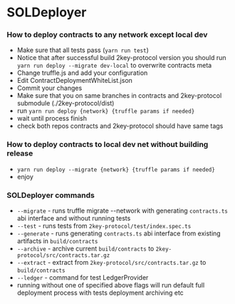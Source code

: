 # SOLDeployer

### How to deploy contracts to any network except local dev

* Make sure that all tests pass (```yarn run test```)
* Notice that after successful build 2key-protocol version you should run ```yarn run deploy --migrate dev-local``` to overwrite contracts meta 
* Change truffle.js and add your configuration
* Edit ContractDeploymentWhiteList.json
* Commit your changes
* Make sure that you on same branches in contracts and 2key-protocol submodule (./2key-protocol/dist)
* run ```yarn run deploy {network} {truffle params if needed}```
* wait until process finish
* check both repos contracts and 2key-protocol should have same tags

### How to deploy contracts to local dev net without building release

* ```yarn run deploy --migrate {network} {truffle params if needed}```
* enjoy

### SOLDeployer commands

* ```--migrate``` - runs truffle migrate --network with generating ```contracts.ts``` abi interface and without running tests
* ```--test``` - runs tests from ```2key-protocol/test/index.spec.ts```
* ```--generate``` - runs generating ```contracts.ts``` abi interface from existing artifacts in ```build/contracts```
* ```--archive``` - archive current ```build/contracts``` to ```2key-protocol/src/contracts.tar.gz```
* ```--extract``` - extract from ```2key-protocol/src/contracts.tar.gz``` to ```build/contracts```
* ```--ledger``` - command for test LedgerProvider
* running without one of specified above flags will run default full deployment process with tests deployment archiving etc
